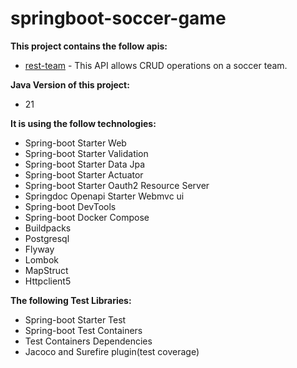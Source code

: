 # springboot-soccer-game

**This project contains the follow apis:**

- [rest-team](https://github.com/bantunes82/springboot-soccer-game/tree/main/rest-team) - This API allows CRUD operations on a soccer team.

**Java Version of this project:**
- 21

**It is using the follow technologies:**
- Spring-boot Starter Web
- Spring-boot Starter Validation
- Spring-boot Starter Data Jpa
- Spring-boot Starter Actuator
- Spring-boot Starter Oauth2 Resource Server
- Springdoc Openapi Starter Webmvc ui
- Spring-boot DevTools
- Spring-boot Docker Compose
- Buildpacks
- Postgresql
- Flyway
- Lombok
- MapStruct
- Httpclient5

**The following Test Libraries:**
- Spring-boot Starter Test
- Spring-boot Test Containers
- Test Containers Dependencies
- Jacoco and Surefire plugin(test coverage)


